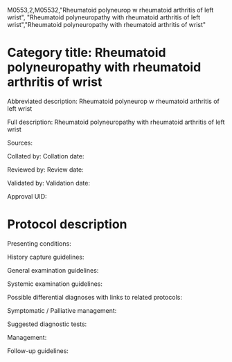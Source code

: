 M0553,2,M05532,"Rheumatoid polyneurop w rheumatoid arthritis of left wrist", "Rheumatoid polyneuropathy with rheumatoid arthritis of left wrist","Rheumatoid polyneuropathy with rheumatoid arthritis of wrist"
# Category title: Rheumatoid polyneuropathy with rheumatoid arthritis of wrist

Abbreviated description: Rheumatoid polyneurop w rheumatoid arthritis of left wrist

Full description: Rheumatoid polyneuropathy with rheumatoid arthritis of left wrist

Sources:

Collated by:
Collation date:

Reviewed by:
Review date:

Validated by:
Validation date:

Approval UID:

# Protocol description

Presenting conditions:

History capture guidelines:

General examination guidelines:

Systemic examination guidelines:

Possible differential diagnoses with links to related protocols:

Symptomatic / Palliative management:

Suggested diagnostic tests:

Management:

Follow-up guidelines:
